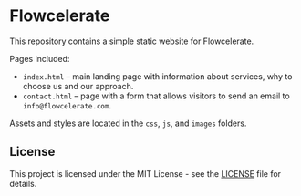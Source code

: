 # Flowcelerate

This repository contains a simple static website for Flowcelerate.

Pages included:
- `index.html` – main landing page with information about services, why to choose us and our approach.
- `contact.html` – page with a form that allows visitors to send an email to `info@flowcelerate.com`.

Assets and styles are located in the `css`, `js`, and `images` folders.

## License

This project is licensed under the MIT License - see the [LICENSE](LICENSE) file for details.

